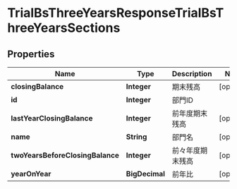 

# TrialBsThreeYearsResponseTrialBsThreeYearsSections


## Properties

| Name | Type | Description | Notes |
|------------ | ------------- | ------------- | -------------|
|**closingBalance** | **Integer** | 期末残高 |  [optional] |
|**id** | **Integer** | 部門ID |  |
|**lastYearClosingBalance** | **Integer** | 前年度期末残高 |  [optional] |
|**name** | **String** | 部門名 |  [optional] |
|**twoYearsBeforeClosingBalance** | **Integer** | 前々年度期末残高 |  [optional] |
|**yearOnYear** | **BigDecimal** | 前年比 |  [optional] |




